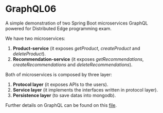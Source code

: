 # GraphQL06
A simple demonstration of two Spring Boot microservices GraphQL powered for Distributed Edge programming exam.

We have two microservices:

1. **Product-service** (it exposes *getProduct*, *createProduct* and *deleteProduct*).
2. **Recommendation-service** (it exposes *getRecommendations*, *createRecommendations* and *deleteRecommendations*).

Both of microservices is composed by three layer:
1. **Protocol layer** (it exposes APIs to the users).
2. **Service layer** (it implements the interfaces written in protocol layer).
3. **Persistence layer** (to save datas into mongodb).

Further details on GraphQL can be found on this [file](https://github.com/AlfaSierra92/GraphQL06/blob/release/Docs/GraphQL.md).
